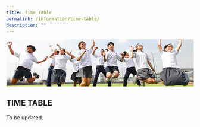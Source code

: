 ```yaml
---
title: Time Table
permalink: /information/time-table/
description: ""
---
```


![](/images/Hildan%20Matters/Time%20Table%20Banner.jpg)

TIME TABLE
----------

To be updated.